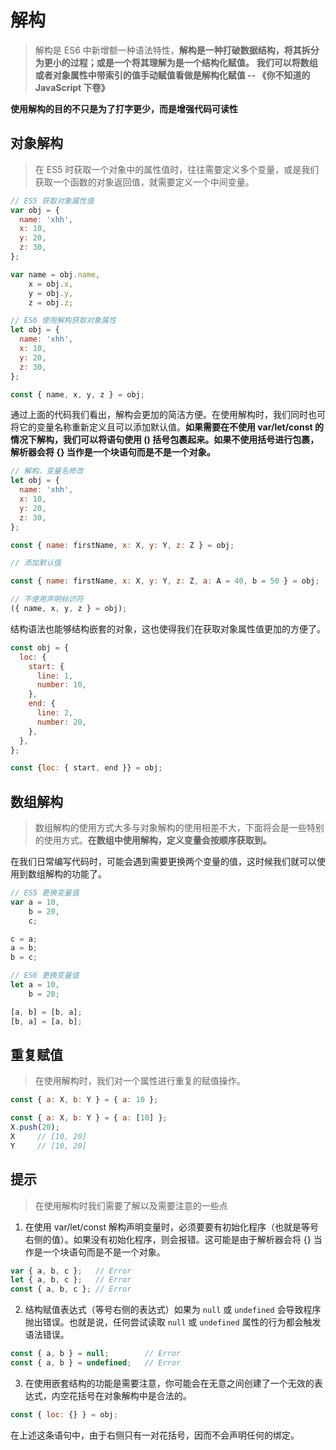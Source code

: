 <!-- 
  TODO 添加 函数参数解构,
  TODO 添加 解构赋值表达式
-->

# 解构

> 解构是 ES6 中新增额一种语法特性，**解构是一种打破数据结构，将其拆分为更小的过程；或是一个将其理解为是一个结构化赋值。**
> **我们可以将数组或者对象属性中带索引的值手动赋值看做是解构化赋值 -- 《你不知道的JavaScript 下卷》**

**使用解构的目的不只是为了打字更少，而是增强代码可读性**

## 对象解构

> 在 ES5 时获取一个对象中的属性值时，往往需要定义多个变量，或是我们获取一个函数的对象返回值，就需要定义一个中间变量。

```js
// ES5 获取对象属性值
var obj = {
  name: 'xhh',
  x: 10,
  y: 20,
  z: 30,
};

var name = obj.name,
    x = obj.x,
    y = obj.y,
    z = obj.z;

// ES6 使用解构获取对象属性
let obj = {
  name: 'xhh',
  x: 10,
  y: 20,
  z: 30,
};

const { name, x, y, z } = obj;
```

通过上面的代码我们看出，解构会更加的简洁方便。在使用解构时，我们同时也可将它的变量名称重新定义且可以添加默认值。**如果需要在不使用 var/let/const 的情况下解构，我们可以将语句使用 () 括号包裹起来。如果不使用括号进行包裹，解析器会将 {} 当作是一个块语句而是不是一个对象。**

```js
// 解构，变量名修改
let obj = {
  name: 'xhh',
  x: 10,
  y: 20,
  z: 30,
};

const { name: firstName, x: X, y: Y, z: Z } = obj;

// 添加默认值

const { name: firstName, x: X, y: Y, z: Z, a: A = 40, b = 50 } = obj;

// 不使用声明标识符
({ name, x, y, z } = obj);
```

结构语法也能够结构嵌套的对象，这也使得我们在获取对象属性值更加的方便了。

```js
const obj = {
  loc: {
    start: {
      line: 1,
      number: 10,
    },
    end: {
      line: 2,
      number: 20,
    },
  },
};

const {loc: { start, end }} = obj;
```

## 数组解构

> 数组解构的使用方式大多与对象解构的使用相差不大，下面将会是一些特别的使用方式。**在数组中使用解构，定义变量会按顺序获取到。**

在我们日常编写代码时，可能会遇到需要更换两个变量的值，这时候我们就可以使用到数组解构的功能了。

```js
// ES5 更换变量值
var a = 10,
    b = 20,
    c;

c = a;
a = b;
b = c;

// ES6 更换变量值
let a = 10,
    b = 20;

[a, b] = [b, a];
[b, a] = [a, b];
```

## 重复赋值

> 在使用解构时，我们对一个属性进行重复的赋值操作。

```js
const { a: X, b: Y } = { a: 10 };

const { a: X, b: Y } = { a: [10] };
X.push(20);
X     // [10, 20]
Y     // [10, 20]
```

## 提示

> 在使用解构时我们需要了解以及需要注意的一些点

1. 在使用 var/let/const 解构声明变量时，必须要要有初始化程序（也就是等号右侧的值）。如果没有初始化程序，则会报错。这可能是由于解析器会将 {} 当作是一个块语句而是不是一个对象。

```js
var { a, b, c };   // Error
let { a, b, c };   // Error
const { a, b, c }; // Error
```

2. 结构赋值表达式（等号右侧的表达式）如果为 `null` 或 `undefined` 会导致程序抛出错误。也就是说，任何尝试读取 `null` 或 `undefined` 属性的行为都会触发语法错误。

```js
const { a, b } = null;        // Error
const { a, b } = undefined;   // Error
```

3. 在使用嵌套结构的功能是需要注意，你可能会在无意之间创建了一个无效的表达式，内空花括号在对象解构中是合法的。

```js
const { loc: {} } = obj;
```

在上述这条语句中，由于右侧只有一对花括号，因而不会声明任何的绑定。

